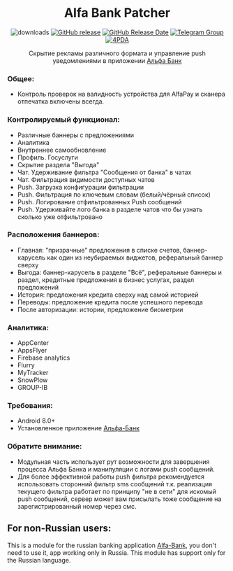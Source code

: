 <div align="center">
<h1>Alfa Bank Patcher</h1>

![downloads](https://img.shields.io/github/downloads/Xposed-Modules-Repo/ru.bluecat.alfabankpatcher/total)
[![GitHub release](https://img.shields.io/github/v/release/Xposed-Modules-Repo/ru.bluecat.alfabankpatcher)](https://github.com/Xposed-Modules-Repo/ru.bluecat.alfabankpatcher/releases)
[![GitHub Release Date](https://img.shields.io/github/release-date/Xposed-Modules-Repo/ru.bluecat.alfabankpatcher)](https://github.com/Xposed-Modules-Repo/ru.bluecat.alfabankpatcher/releases)
[![Telegram Group](https://img.shields.io/badge/Telegram-Group-blue.svg?logo=telegram)](https://t.me/lsposed_workshop)
[![4PDA](https://img.shields.io/badge/4PDA-Topic-blue)](https://4pda.to/forum/index.php?showtopic=603033&view=findpost&p=117766501)

<p>Скрытие рекламы различного формата и управление push уведомлениями в приложении <a href="https://apps.rustore.ru/app/ru.alfabank.mobile.android">Альфа Банк</a></p>
</div>

### Общее:
- Контроль проверок на валидность устройства для AlfaPay и сканера отпечатка включены всегда.

### Контролируемый функционал:
- Различные баннеры с предложениями
- Аналитика
- Внутреннее самообновление
- Профиль. Госуслуги
- Скрытие раздела "Выгода"
- Чат. Удерживание фильтра "Сообщения от банка" в чатах
- Чат. Фильтрация видимости доступных чатов
- Push. Загрузка конфигурации фильтрации
- Push. Фильтрация по ключевым словам (белый/чёрный список)
- Push. Логирование отфильтрованных Push сообщений
- Push. Удерживайте лого банка в разделе чатов что бы узнать сколько уже отфильтровано

### Расположения баннеров:
- Главная: "призрачные" предложения в списке счетов, баннер-карусель как один из неубираемых виджетов, реферальный баннер сверху
- Выгода: баннер-карусель в разделе "Всё", реферальные баннеры и раздел, кредитные предложения в бизнес услугах, раздел предложений
- История: предложения кредита сверху над самой историей
- Переводы: предложение кредита после успешного перевода
- После авторизации: истории, предложение биометрии

### Аналитика:
- AppCenter
- AppsFlyer
- Firebase analytics
- Flurry
- MyTracker
- SnowPlow
- GROUP-IB

### Требования:
- Android 8.0+
- Установленное приложение [Альфа-Банк](https://apps.rustore.ru/app/ru.alfabank.mobile.android)

### Обратите внимание:
- Модульная часть использует рут возможности для завершения процесса Альфа Банка и манипуляции с логами push сообщений.
- Для более эффективной работы push фильтра рекомендуется использовать сторонний фильтр sms сообщений т.к. реализация текущего фильтра работает по принципу "не в сети" для искомый push сообщений, сервер может вам присылать тоже сообщение на зарегистрированный номер через смс.

## For non-Russian users:
This is a module for the russian banking application [Alfa-Bank](https://apps.rustore.ru/app/ru.alfabank.mobile.android), you don't need to use it, app working only in Russia. This module has support only for the Russian language.
